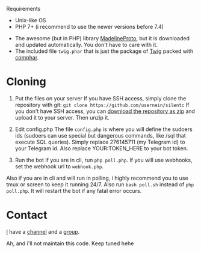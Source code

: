  Requirements
* Unix-like OS
* PHP 7+ (i recommend to use the newer versions before 7.4)

- The awesome (but in PHP) library [MadelineProto](https://github.com/danog/MadelineProto), but it is downloaded and updated automatically. You don't have to care with it.
- The included file `twig.phar` that is just the package of [Twig](https://twig.symfony.com) packed with [comphar](https://github.com/mpyw/comphar).

# Cloning
1. Put the files on your server
If you have SSH access, simply clone the repository with git:
`git clone https://github.com/usernein/silentc`
If you don't have SSH access, you can [download the repository as zip](https://github.com/usernein/silentc/archive/master.zip) and upload it to your server. Then unzip it.

2. Edit config.php
The file `config.php` is where you will define the sudoers ids (sudoers can use special but dangerous commands, like /sql that execute SQL queries).
Simply replace 276145711 (my Telegram id) to your Telegram id.
Also replace YOUR:TOKEN_HERE to your bot token.

3. Run the bot
If you are in cli, run `php poll.php`. If you will use webhooks, set the webhook url to `webhook.php`.

Also if you are in cli and will run in polling, i highly recommend you to use tmux or screen to keep it running 24/7. Also run `bash poll.sh` instead of `php poll.php`. It will restart the bot if any fatal error occurs.

# Contact
[I](https://t.me/usernein) have a [channel](https://t.me/hpxlist) and a [group](https://t.me/silentcchat).

Ah, and i'll not maintain this code. Keep tuned hehe
